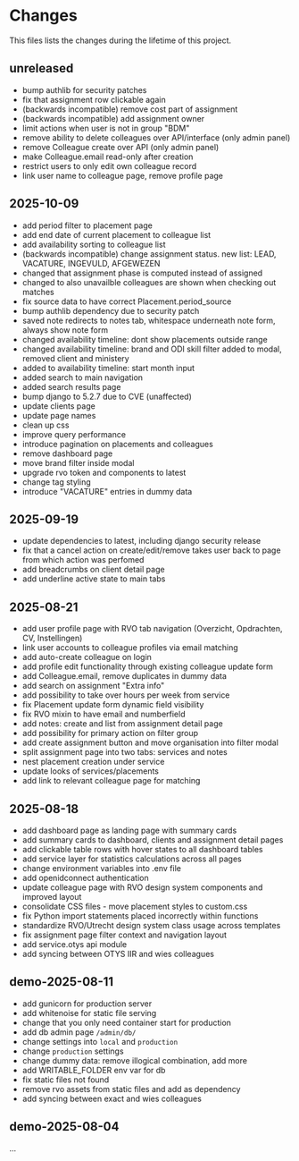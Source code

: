 # Changes
This files lists the changes during the lifetime of this project.

## unreleased
- bump authlib for security patches
- fix that assignment row clickable again
- (backwards incompatible) remove cost part of assignment
- (backwards incompatible) add assignment owner
- limit actions when user is not in group "BDM"
- remove ability to delete colleagues over API/interface (only admin panel)
- remove Colleague create over API (only admin panel)
- make Colleague.email read-only after creation
- restrict users to only edit own colleague record
- link user name to colleague page, remove profile page

## 2025-10-09
- add period filter to placement page
- add end date of current placement to colleague list
- add availability sorting to colleague list
- (backwards incompatible) change assignment status. new list: LEAD, VACATURE, INGEVULD, AFGEWEZEN
- changed that assignment phase is computed instead of assigned
- changed to also unavailble colleagues are shown when checking out matches
- fix source data to have correct Placement.period_source
- bump authlib dependency due to security patch
- saved note redirects to notes tab, whitespace underneath note form, always show note form
- changed availability timeline: dont show placements outside range
- changed availability timeline: brand and ODI skill filter added to modal, removed client and ministery
- added to availability timeline: start month input
- added search to main navigation
- added search results page
- bump django to 5.2.7 due to CVE (unaffected)
- update clients page
- update page names
- clean up css
- improve query performance
- introduce pagination on placements and colleagues
- remove dashboard page
- move brand filter inside modal
- upgrade rvo token and components to latest
- change tag styling
- introduce "VACATURE" entries in dummy data

## 2025-09-19
- update dependencies to latest, including django security release
- fix that a cancel action on create/edit/remove takes user back to page from which action was perfomed
- add breadcrumbs on client detail page
- add underline active state to main tabs

## 2025-08-21
- add user profile page with RVO tab navigation (Overzicht, Opdrachten, CV, Instellingen)
- link user accounts to colleague profiles via email matching
- add auto-create colleague on login
- add profile edit functionality through existing colleague update form
- add Colleague.email, remove duplicates in dummy data
- add search on assignment "Extra info"
- add possibility to take over hours per week from service
- fix Placement update form dynamic field visibility
- fix RVO mixin to have email and numberfield
- add notes: create and list from assignment detail page
- add possibility for primary action on filter group
- add create assignment button and move organisation into filter modal
- split assignment page into two tabs: services and notes
- nest placement creation under service
- update looks of services/placements
- add link to relevant colleague page for matching

## 2025-08-18
- add dashboard page as landing page with summary cards
- add summary cards to dashboard, clients and assignment detail pages
- add clickable table rows with hover states to all dashboard tables
- add service layer for statistics calculations across all pages
- change environment variables into .env file
- add openidconnect authentication
- update colleague page with RVO design system components and improved layout
- consolidate CSS files - move placement styles to custom.css
- fix Python import statements placed incorrectly within functions
- standardize RVO/Utrecht design system class usage across templates
- fix assignment page filter context and navigation layout
- add service.otys api module
- add syncing between OTYS IIR and wies colleagues

## demo-2025-08-11
- add gunicorn for production server
- add whitenoise for static file serving
- change that you only need container start for production
- add db admin page `/admin/db/`
- change settings into `local` and `production`
- change `production` settings
- change dummy data: remove illogical combination, add more
- add WRITABLE_FOLDER env var for db
- fix static files not found
- remove rvo assets from static files and add as dependency
- add syncing between exact and wies colleagues

## demo-2025-08-04
...
